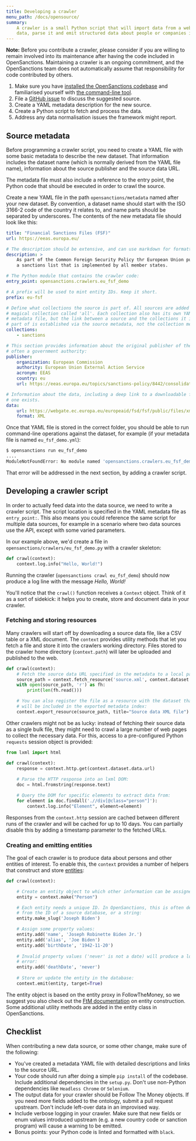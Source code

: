 ```yaml
---
title: Developing a crawler
menu_path: /docs/opensource/
summary:
    A crawler is a small Python script that will import data from a web origin and store it as entities as a data source. OpenSanctions defines a framework for crawlers to retrieve
    data, parse it and emit structured data about people or companies into a database.
---
```


**Note:** Before you contribute a crawler, please consider if you are willing to remain involved into its maintenance after having the code included in OpenSanctions. Maintaining a crawler is an ongoing commitment, and the OpenSanctions team does not automatically assume that responsibility for code contributed by others.

1. Make sure you have [installed the OpenSanctions codebase](/docs/opensource/install/) and familiarised yourself with [the command-line tool](/docs/opensource/usage/).
2. File a [GitHub issue](https://github.com/opensanctions/opensanctions/issues) to discuss the suggested source.
3. Create a YAML metadata description for the new source.
4. Create a Python script to fetch and process the data.
5. Address any data normalisation issues the framework might report.

## Source metadata

Before programming a crawler script, you need to create a YAML file with some basic metadata to describe the new dataset. That information includes the dataset name (which is normally derived from the YAML file name), information about the source publisher and the source data URL.

The metadata file must also include a reference to the entry point, the Python code that should be executed in order to crawl the source.

Create a new YAML file in the path ``opensanctions/metadata`` named after your new dataset. By convention, a dataset name should start with the ISO 3166-2 code of the country it relates to, and name parts should be separated by underscores. The contents of the new metadata file should look like this:

```yaml
title: "Financial Sanctions Files (FSF)"
url: https://eeas.europa.eu/

# The description should be extensive, and can use markdown for formatting:
description: >
    As part of the Common Foreign Security Policy thr European Union publishes
    a sanctions list that is implemented by all member states.

# The Python module that contains the crawler code:
entry_point: opensanctions.crawlers.eu_fsf_demo

# A prefix will be used to mint entity IDs. Keep it short.
prefix: eu-fsf

# Define what collections the source is part of. All sources are added to a
# magical collection called 'all'. Each collection also has its own YAML 
# metadata file, but the link between a source and the collections it is a
# part of is established via the source metadata, not the collection metadata.
collections:
    - sanctions

# This section provides information about the original publisher of the data,
# often a government authority:
publisher:
    organization: European Commission
    authority: European Union External Action Service
    acronym: EEAS
    country: eu
    url: https://eeas.europa.eu/topics/sanctions-policy/8442/consolidated-list-of-sanctions_en

# Information about the data, including a deep link to a downloadable file, if
# one exists.
data:
    url: https://webgate.ec.europa.eu/europeaid/fsd/fsf/public/files/xmlFullSanctionsList_1_1/content
    format: XML
```

Once that YAML file is stored in the correct folder, you should be able to run command-line operations against the dataset, for example (if your metadata file is named `eu_fsf_demo.yml`):

```bash
$ opensanctions run eu_fsf_demo
....
ModuleNotFoundError: No module named 'opensanctions.crawlers.eu_fsf_demo'
```

That error will be addressed in the next section, by adding a crawler script.

## Developing a crawler script

In order to actually feed data into the data source, we need to write a crawler script. The script location is specified in the YAML metadata file as ``entry_point:``. This also means you could reference the same script for multiple data sources, for example in a scenario where two data sources use the API, except with some varied parameters.

In our example above, we'd create a file in ``opensanctions/crawlers/eu_fsf_demo.py`` with a crawler skeleton:

```python
def crawl(context):
    context.log.info("Hello, World!")
```

Running the crawler (`opensanctions crawl eu_fsf_demo`) should now produce a log line with the message *Hello, World!*

You'll notice that the ``crawl()`` function receives a ``Context`` object. Think of it as a sort of sidekick: it helps you to create, store and document data in your crawler.

### Fetching and storing resources

Many crawlers will start off by downloading a source data file, like a CSV table or a
XML document. The `context` provides utility methods that let you fetch a file and store it into the crawlers working directory. Files stored to the crawler home directory (``context.path``) will later be uploaded and published to the web.

```python
def crawl(context):
    # Fetch the source data URL specified in the metadata to a local path:
    source_path = context.fetch_resource('source.xml', context.dataset.data.url)
    with open(source_path, 'r') as fh:
        print(len(fh.read()))

    # You can also register the file as a resource with the dataset that
    # will be included in the exported metadata index:
    context.export_resource(source_path, title="Source data XML file")
```

Other crawlers might not be as lucky: instead of fetching their source data as a single bulk file, they might need to crawl a large number of web pages to collect the necessary data. For this, access to a pre-configured Python ``requests`` session object is provided:

```python
from lxml import html

def crawl(context):
    response = context.http.get(context.dataset.data.url)
    
    # Parse the HTTP response into an lxml DOM:
    doc = html.fromstring(response.text)

    # Query the DOM for specific elements to extract data from:
    for element in doc.findall('.//div[@class="person"]'):
        context.log.info("Element", element=element)
```

Responses from the ``context.http`` session are cached between different runs of the crawler and will be cached for up to 10 days. You can partially disable this by adding a timestamp parameter to the fetched URLs.

### Creating and emitting entities

The goal of each crawler is to produce data about persons and other entities of interest. To enable this, the ``context`` provides a number of helpers that construct and store [entities](/docs/entities/):

```python
def crawl(context):

    # Create an entity object to which other information can be assigned: 
    entity = context.make("Person")

    # Each entity needs a unique ID. In OpenSanctions, this is often derived
    # from the ID of a source database, or a string:
    entity.make_slug('Joseph Biden')

    # Assign some property values:
    entity.add('name', 'Joseph Robinette Biden Jr.')
    entity.add('alias', 'Joe Biden')
    entity.add('birthDate', '1942-11-20')
    
    # Invalid property values ('never' is not a date) will produce a log
    # error:
    entity.add('deathDate', 'never')
    
    # Store or update the entity in the database:
    context.emit(entity, target=True)
```

The entity object is based on the entity proxy in FollowTheMoney, so we suggest you also check out the [FtM documentation](https://followthemoney.tech/docs/api/) on entity construction. Some additional utility methods are added in the entity class in OpenSanctions.

## Checklist

When contributing a new data source, or some other change, make sure of the following:

* You've created a metadata YAML file with detailed descriptions and links to the source
  URL.
* Your code should run after doing a simple ``pip install`` of the codebase. Include
  additional dependencies in the ``setup.py``. Don't use non-Python dependencies like
  ``Headless Chrome`` or ``Selenium``.
* The output data for your crawler should be Follow The Money objects. If you need more
  fields added to the ontology, submit a pull request upstream. Don't include left-over
  data in an improvised way.
* Include verbose logging in your crawler. Make sure that new fields or enum values
  introduced upstream (e.g. a new country code or sanction program) will cause a warning
  to be emitted.
* Bonus points: your Python code is linted and formatted with ``black``.
